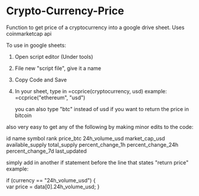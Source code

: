 # Crypto-Currency-Price
Function to get price of a cryptocurrency into a google drive sheet. Uses coinmarketcap api

To use in google sheets:

1. Open script editor (Under tools)
2. File new "script file", give it a name
3. Copy Code and Save
4. In your sheet, type in =ccprice(cryptocurrency, usd)
   example: 
   =ccprice("ethereum", "usd")
   
   you can also type "btc" instead of usd if you want to return the price in bitcoin

also very easy to get any of the following by making  minor edits to the code:

id
name
symbol 
rank
price_btc 
24h_volume_usd
market_cap_usd
available_supply
total_supply
percent_change_1h
percent_change_24h 
percent_change_7d
last_updated
    
 simply add in another if statement before the line that states "return price"
 example:
 
   if (currency == "24h_volume_usd") {  
      var price = data[0].24h_volume_usd;
      } 
 
